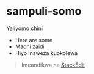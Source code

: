 # sampuli-somo

Yaliyomo chini

- Here are some
- Maoni zaidi
- Hiyo inaweza kuokolewa

> Imeandikwa na [StackEdit](https://stackedit.io/) .
